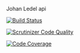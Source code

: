 Johan Ledel api


[![Build Status](https://travis-ci.org/JohanLe/me-api.svg?branch=master)](https://travis-ci.org/JohanLe/me-api)

[![Scrutinizer Code Quality](https://scrutinizer-ci.com/g/JohanLe/me-api/badges/quality-score.png?b=master)](https://scrutinizer-ci.com/g/JohanLe/me-api/?branch=master)

[![Code Coverage](https://scrutinizer-ci.com/g/JohanLe/me-api/badges/coverage.png?b=master)](https://scrutinizer-ci.com/g/JohanLe/me-api/?branch=master)

